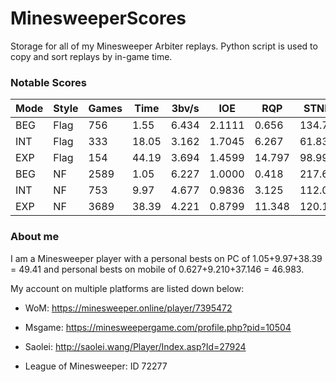 # MinesweeperScores

Storage for all of my Minesweeper Arbiter replays. Python script is used to copy and sort replays by in-game time.

### Notable Scores

| Mode   | Style   |   Games |   Time |   3bv/s |    IOE |    RQP |   STNB |   MinOps |   MaxOps |
|--------|---------|---------|--------|---------|--------|--------|--------|----------|----------|
| BEG    | Flag    |     756 |   1.55 |   6.434 | 2.1111 |  0.656 | 134.72 |        1 |        6 |
| INT    | Flag    |     333 |  18.05 |   3.162 | 1.7045 |  6.267 |  61.83 |        2 |       13 |
| EXP    | Flag    |     154 |  44.19 |   3.694 | 1.4599 | 14.797 |  98.99 |        9 |       20 |
| BEG    | NF      |    2589 |   1.05 |   6.227 | 1.0000 |  0.418 | 217.62 |        1 |        6 |
| INT    | NF      |     753 |   9.97 |   4.677 | 0.9836 |  3.125 | 112.04 |        2 |       14 |
| EXP    | NF      |    3689 |  38.39 |   4.221 | 0.8799 | 11.348 | 120.19 |        7 |       23 |

### About me

I am a Minesweeper player with a personal bests on PC of 1.05+9.97+38.39 = 49.41 and personal bests on mobile of 0.627+9.210+37.146 = 46.983.

My account on multiple platforms are listed down below:

- WoM: https://minesweeper.online/player/7395472

- Msgame: https://minesweepergame.com/profile.php?pid=10504

- Saolei: http://saolei.wang/Player/Index.asp?Id=27924

- League of Minesweeper: ID 72277

